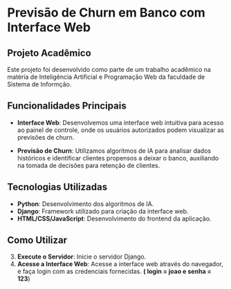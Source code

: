 # Previsão de Churn em Banco com Interface Web

## Projeto Acadêmico

Este projeto foi desenvolvido como parte de um trabalho acadêmico na matéria de Inteligência Artificial e Programação Web da faculdade de Sistema de Informção.

## Funcionalidades Principais

- **Interface Web**: Desenvolvemos uma interface web intuitiva para acesso ao painel de controle, onde os usuários autorizados podem visualizar as previsões de churn.

- **Previsão de Churn**: Utilizamos algoritmos de IA para analisar dados históricos e identificar clientes propensos a deixar o banco, auxiliando na tomada de decisões para retenção de clientes.

## Tecnologias Utilizadas

- **Python**: Desenvolvimento dos algoritmos de IA.
- **Django**: Framework utilizado para criação da interface web.
- **HTML/CSS/JavaScript**: Desenvolvimento do frontend da aplicação.

## Como Utilizar
3. **Execute o Servidor**: Inicie o servidor Django.
4. **Acesse a Interface Web**: Acesse a interface web através do navegador, e faça login com as credenciais fornecidas. **( login = joao e senha = 123**)
